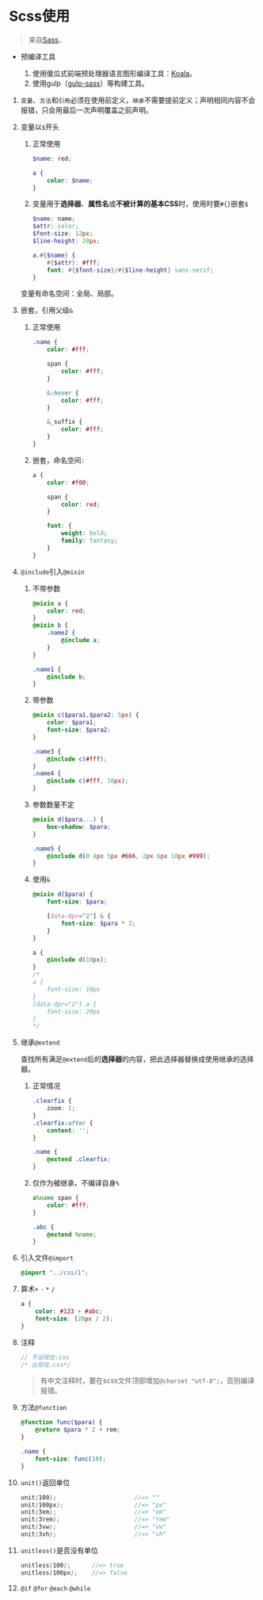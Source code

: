 # Scss使用
>来自[Sass](http://sass-lang.com/documentation/file.SASS_REFERENCE.html#css_extensions)。

- 预编译工具

    1. 使用傻瓜式前端预处理器语言图形编译工具：[Koala](http://koala-app.com/index-zh.html)。
    2. 使用gulp（[gulp-sass](https://github.com/dlmanning/gulp-sass)）等构建工具。

1. `变量`、`方法`和`引用`必须在使用前定义，`继承`不需要提前定义；声明相同内容不会报错，只会用最后一次声明覆盖之前声明。
2. 变量以`$`开头

    1. 正常使用

        ```scss
        $name: red;

        a {
            color: $name;
        }
        ```
    2. 变量用于**选择器**、**属性名**或**不被计算的基本CSS**时，使用时要`#{}`嵌套`$`

        ```scss
        $name: name;
        $attr: color;
        $font-size: 12px;
        $line-height: 20px;

        a.#{$name} {
            #{$attr}: #fff;
            font: #{$font-size}/#{$line-height} sans-serif;
        }
        ```

    变量有命名空间：全局、局部。
3. 嵌套，引用父级`&`

    1. 正常使用

        ```scss
        .name {
            color: #fff;

            span {
                color: #fff;
            }

            &:hover {
                color: #fff;
            }

            &_suffix {
                color: #fff;
            }
        }
        ```
    2. 嵌套，命名空间`:`

        ```scss
        a {
            color: #f00;

            span {
                color: red;
            }

            font: {
                weight: bold;
                family: fantasy;
            }
        }
        ```
4. `@include`引入`@mixin`

    1. 不带参数

        ```scss
        @mixin a {
            color: red;
        }
        @mixin b {
            .name2 {
                @include a;
            }
        }

        .name1 {
            @include b;
        }
        ```
    2. 带参数

        ```scss
        @mixin c($para1,$para2: 5px) {
            color: $para1;
            font-size: $para2;
        }

        .name3 {
            @include c(#fff);
        }
        .name4 {
            @include c(#fff, 10px);
        }
        ```
    3. 参数数量不定

        ```scss
        @mixin d($para...) {
            box-shadow: $para;
        }

        .name5 {
            @include d(0 4px 5px #666, 2px 6px 10px #999);
        }
        ```
    4. 使用`&`

        ```scss
        @mixin d($para) {
            font-size: $para;

            [data-dpr="2"] & {
                font-size: $para * 2;
            }
        }

        a {
            @include d(10px);
        }
        /*
        a {
            font-size: 10px
        }
        [data-dpr="2"] a {
            font-size: 20px
        }
        */
        ```
5. 继承`@extend`

    查找所有满足`@extend`后的**选择器**的内容，把此选择器替换成使用继承的选择器。

    1. 正常情况

        ```scss
        .clearfix {
            zoom: 1;
        }
        .clearfix:after {
            content: '';
        }

        .name {
            @extend .clearfix;
        }
        ```
    2. 仅作为被继承，不编译自身`%`

        ```scss
        a%name span {
            color: #fff;
        }

        .abc {
            @extend %name;
        }
        ```
6. 引入文件`@import`

    ```scss
    @import "../css/1";
    ```
7. 算术`+` `-` `*` `/`

    ```scss
    a {
        color: #123 + #abc;
        font-size: (20px / 2);
    }
    ```
8. 注释

    ```scss
    // 不出现在.css
    /* 出现在.css*/
    ```
    >有中文注释时，要在scss文件顶部增加`@charset "utf-8";`，否则编译报错。
9. 方法`@function`

    ```scss
    @function func($para) {
        @return $para * 2 + rem;
    }

    .name {
        font-size: func(10);
    }
    ```
10. `unit()`返回单位

    ```scss
    unit(100);                      //=> ""
    unit(100px);                    //=> "px"
    unit(3em);                      //=> "em"
    unit(3rem);                     //=> "rem"
    unit(3vw);                      //=> "vw"
    unit(3vh);                      //=> "vh"
    ```
11. `unitless()`是否没有单位

    ```scss
    unitless(100);      //=> true
    unitless(100px);    //=> false
    ```
12. `@if` `@for` `@each` `@while`